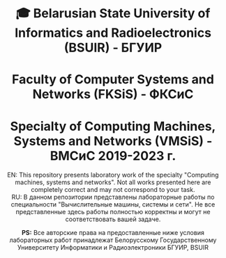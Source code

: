 <div align="center">

# 🎓 Belarusian State University of Informatics and Radioelectronics (BSUIR) - БГУИР

# Faculty of Computer Systems and Networks (FKSiS) - ФКСиС  
# Specialty of Computing Machines, Systems and Networks (VMSiS) - ВМСиС 2019-2023 г.

EN: This repository presents laboratory work of the specialty "Computing machines, systems and networks". Not all works presented here are completely correct and may not correspond to your task.  
RU: В данном репозитории представлены лабораторные работы по специальности "Вычислительные машины, системы и сети". Не все представленные здесь работы полностью корректны и могут не соответствовать вашей задаче.  

**PS:** Все авторские права на предоставленные ниже условия лабораторных работ принадлежат Белорусскому Государственному Университету Информатики и Радиоэлектроники БГУИР, BSUIR  

</div>

